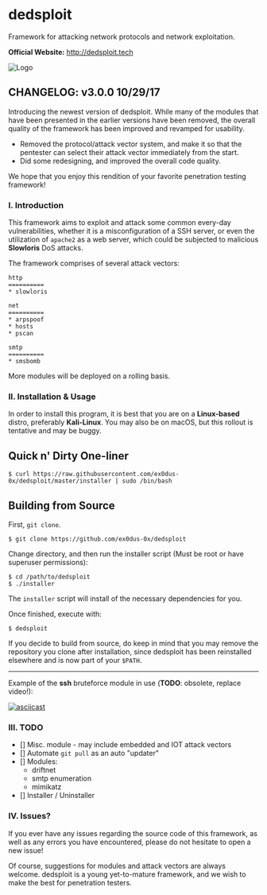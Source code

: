 # dedsploit

Framework for attacking network protocols and network exploitation.

__Official Website:__ http://dedsploit.tech

![Logo](logo.png)

## CHANGELOG: v3.0.0 10/29/17

Introducing the newest version of dedsploit. While many of the modules that have been presented in the earlier versions have been removed, the overall quality of the framework has been improved and revamped for usability.

* Removed the protocol/attack vector system, and make it so that the pentester can select their attack vector immediately from the start. 
* Did some redesigning, and improved the overall code quality.

We hope that you enjoy this rendition of your favorite penetration testing framework!

### I. Introduction

This framework aims to exploit and attack some common every-day vulnerabilities, whether it is a misconfiguration of a SSH server, or even the utilization of `apache2` as a web server, which could be subjected to malicious __Slowloris__ DoS attacks.

The framework comprises of several attack vectors:

    http
    ==========
    * slowloris
    
    net
    ==========
    * arpspoof
    * hosts
    * pscan
    
    smtp
    ==========
    * smsbomb
    
More modules will be deployed on a rolling basis.

### II. Installation & Usage

In order to install this program, it is best that you are on a __Linux-based__ distro, preferably __Kali-Linux__. You may also be on macOS, but this rollout is tentative and may be buggy.

## Quick n' Dirty One-liner

    $ curl https://raw.githubusercontent.com/ex0dus-0x/dedsploit/master/installer | sudo /bin/bash 

## Building from Source

First, `git clone`.

    $ git clone https://github.com/ex0dus-0x/dedsploit

Change directory, and then run the installer script (Must be root or have superuser permissions):

    $ cd /path/to/dedsploit
    $ ./installer

The `installer` script will install of the necessary dependencies for you.


Once finished, execute with:

    $ dedsploit

If you decide to build from source, do keep in mind that you may remove the repository you clone after installation, since dedsploit has been reinstalled elsewhere and is now part of your `$PATH`.

---

Example of the __ssh__ bruteforce module in use (__TODO__: obsolete, replace video!):

[![asciicast](https://asciinema.org/a/atqn7b3j8j24qzgtfhz3flqho.png)](https://asciinema.org/a/atqn7b3j8j24qzgtfhz3flqho)

### III. TODO

* [] Misc. module - may include embedded and IOT attack vectors
* [] Automate `git pull` as an auto "updater"
* [] Modules:
  - driftnet
  - smtp enumeration
  - mimikatz
* [] Installer / Uninstaller

### IV. Issues?

If you ever have any issues regarding the source code of this framework, as well as any errors you have encountered, please do not hesitate to open a new issue!

Of course, suggestions for modules and attack vectors are always welcome. dedsploit is a young yet-to-mature framework,
and we wish to make the best for penetration testers.
